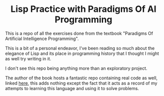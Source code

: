 <h1 align="center"> Lisp Practice with Paradigms Of AI Programming </h1>

This is a repo of all the exercises done from the textbook "Paradigms Of Artificial Intelligence Programming".

This is a bit of a personal endeavor, I've been reading so much about the elegance of Lisp and its place in programming history that I thought I might as well try writing in it.

I don't see this repo being anything more than an exploratory project.

The author of the book hosts a fantastic repo containing real code as well, linked [here](https://github.com/norvig/paip-lisp), this adds nothing except the fact that it acts as a record of my attempts to learning this language and using it to solve problems.
